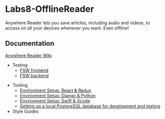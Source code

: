 # Labs8-OfflineReader
Anywhere Reader lets you save articles, including audio and videos, to access on all your devices whenever you want. Even offline!
## Documentation

[Anywhere Reader Wiki](https://github.com/Lambda-School-Labs/Labs8-OfflineReader/wiki)

- Testing
  - [FSW frontend](https://anywhere-reader-test.netlify.com/)
  - [FSW backend](https://anywhere-reader-test.herokuapp.com)

* Tooling
  - [Environment Setup: React & Redux](https://github.com/Lambda-School-Labs/Labs8-OfflineReader/wiki/Environment-Setup:-React-&-Redux)
  - [Environment Setup: Django & Python](https://github.com/Lambda-School-Labs/Labs8-OfflineReader/wiki/Environment-Setup:-Django-&-Python)
  - [Environment Setup: Swift & Xcode](https://github.com/Lambda-School-Labs/Labs8-OfflineReader/wiki/Environment-Setup:-Swift-&-Xcode)
  - [Setting up a local PostgreSQL database for development and testing](https://github.com/Lambda-School-Labs/Labs8-OfflineReader/wiki/Setting-up-a-PostgreSQL-database-for-local-testing)
* Style Guides
